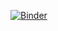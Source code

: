 [![Binder](https://mybinder.org/badge_logo.svg)](https://mybinder.org/v2/gh/ccha23/Agglomerative-Info-Clustering/master?filepath=notebook%2Fxcpp.ipynb)
